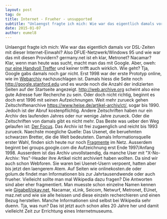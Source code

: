 ```yaml
---
layout: post
tag: de
title: Internet - Frueher - unsupported
subtitle: "Unlaengst fragte ich mich: Wie war das eigentlich damals vor DSL-Zeiten mit dieser Internet-Einwahl? Also DFUE-Netzwerk/Windows 95 und wie war das mit diesen Providern`germany.net ist eh klar, Metronet? Nacamar?"
date: 2015-01-07
author: eumel8
---
```


Unlaengst fragte ich mich: Wie war das eigentlich damals vor DSL-Zeiten mit dieser Internet-Einwahl? Also DFUE-Netzwerk/Windows 95 und wie war das mit diesen Providern? germany.net ist eh klar, Metronet? Nacamar?
<br/>
Klar, wenn man heute was sucht, macht man das mit Google. Aber, oweh: <a href="https://www.google.de/search?q=Internetprovider++1998&amp;source=lnt&amp;tbs=cdr%3A1%2Ccd_min%3A07.01.1995%2Ccd_max%3A07.01.1997&amp;tbm=#tbs=cdr:1%2Ccd_min:07.01.1995%2Ccd_max:07.01.1997&amp;q=Internetprovider++">nur eine Handvoll Treffer</a> und keiner trifft auch wirklich. Wie geht? Tja, Google gabs damals noch gar nicht. Erst 1998 war der erste Prototyp online, wie im <a href="https://web.archive.org/web/19981111183552/http://google.stanford.edu/">Webarchiv</a> nachzuschlagen ist. Damals hiess die Seite noch http://google.stanford.edu und es wurde noch die Anzahl der indizierten Seiten auf der Startseite angezeigt. http://web.archive.org scheint also eine gute Adresse fuer Recherche zu sein. Oder doch nicht richtig, beginnt es doch erst 1996 mit seinen Aufzeichnungen. Weit mehr zurueck gehen Zeitschriftenarchive https://www.heise.de/artikel-archiv/ct/, sogar bis 1990. Jedoch ist der Abruf kostenpflichtig. Andere Zeitschriften haben nur ein Archiv des laufenden Jahres oder nur wenige Jahre zurueck. Oder die Zeitschriften von damals gibt es nicht mehr. Das Beste was ueber den Weg gelaufen ist: <a href="http://www.focus.de/finanzen/news/internet-ein-teures-vergnuegen_aid_155885.html">Der Focus</a>. Das Archiv ist frei zugaenglich und reicht bis 1993 zurueck.
Naechste moegliche Quelle: Das Usenet, die beruehmten schwarzen Bretter, die die Welt bedeuteten. Damals Informationsquelle erster Wahl, finden sich heute nur noch <a href="https://groups.google.com/forum/#!topic/de.comm.provider.misc/_bYv65-RA20">Fragmente</a> im Netz. Ausserdem beginnt bei groups.google.com die Aufzeichnung erst Ende 1997/Anfang 1998. Ausserdem ist das Archiv unvollstaendig, da manche User mit "X-No-Archiv: Yes"-Header ihre Artikel nicht archiviert haben wollten.
Da sind wir auch schon Webforen. Sie waren bei Usenet-Usern verpoent, hatten aber bis jetzt den laengerem Atem. Auf Seiten wie onlinekosten.de oder golum.de findet man Informationen bis zur Jahrtausendwende oder auch frueher.
Vielleicht sollte man mal Wikipedia dazu fragen? Die Antworten sind aber eher fragmentiert. Man muesste schon einzelne Namen kennen wie <a href="http://de.wikipedia.org/wiki/Gigabell_AG">Gigabell/okay.net</a>, Nacamar, xLink, Seicom, Netwurf, Metronet, EUnet, maz.net und wie sie alle heissen und diese einzeln recherchieren und einen Bezug herstellen. Manche Informationen sind selbst bei Wikipedia sehr duenn.
Tja, was nun? Das ist jetzt auch schon alles 20 Jahre her und damit vielleicht Zeit zur Errichtung eines Internetmuseums.
